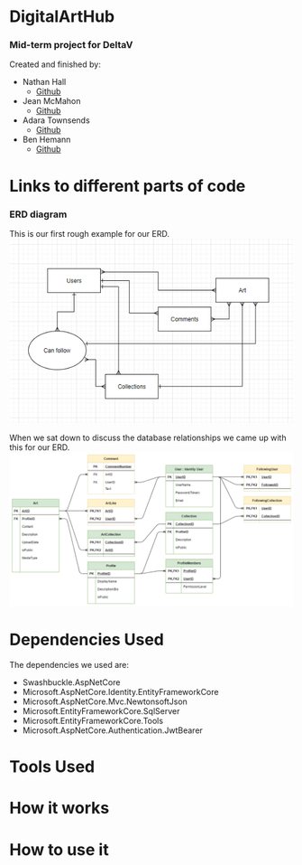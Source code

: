 

# DigitalArtHub
### Mid-term project for DeltaV   
Created and finished by:
- Nathan Hall 
    - [Github](https://github.com/Vavyo)
- Jean McMahon 
    - [Github](https://github.com/jmcia2020)
- Adara Townsends 
    - [Github](https://github.com/adard2002)
- Ben Hemann 
    - [Github](https://github.com/Kozer2)





# Links to different parts of code




### ERD diagram
This is our first rough example for our ERD.
![Diagram](assets/image.png)


When we sat down to discuss the database relationships we came up with this for our ERD.
![Diagram](assets/DigitalArtHubERD.png)


# Dependencies Used
The dependencies we used are:

- Swashbuckle.AspNetCore
- Microsoft.AspNetCore.Identity.EntityFrameworkCore
- Microsoft.AspNetCore.Mvc.NewtonsoftJson
- Microsoft.EntityFrameworkCore.SqlServer
- Microsoft.EntityFrameworkCore.Tools
- Microsoft.AspNetCore.Authentication.JwtBearer

 <!-- - Microsoft.AspNetCore.Authentication.JwtBearer

 - Microsoft.VisualStudio.Web.CodeGeneration.Design
 -->

# Tools Used



# How it works




# How to use it

